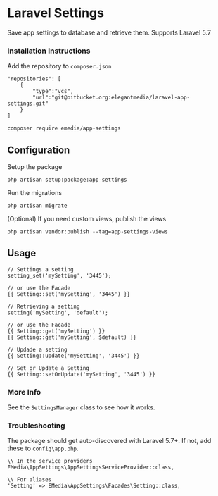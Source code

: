 # Laravel Settings

Save app settings to database and retrieve them. Supports Laravel 5.7

### Installation Instructions

Add the repository to `composer.json`
```
"repositories": [
	{
	    "type":"vcs",
	    "url":"git@bitbucket.org:elegantmedia/laravel-app-settings.git"
	}
]
```

```
composer require emedia/app-settings
```


## Configuration

Setup the package
```
php artisan setup:package:app-settings
```

Run the migrations
```
php artisan migrate
```

(Optional) If you need custom views, publish the views
```
php artisan vendor:publish --tag=app-settings-views
```

## Usage

```
// Settings a setting
setting_set('mySetting', '3445');

// or use the Facade
{{ Setting::set('mySetting', '3445') }}

// Retrieving a setting
setting('mySetting', 'default');

// or use the Facade
{{ Setting::get('mySetting') }}
{{ Setting::get('mySetting', $default) }}

// Updade a setting
{{ Setting::update('mySetting', '3445') }}

// Set or Update a Setting
{{ Setting::setOrUpdate('mySetting', '3445') }}
```

### More Info

See the `SettingsManager` class to see how it works.


### Troubleshooting

The package should get auto-discovered with Laravel 5.7+. If not, add these to `config\app.php`.

```
\\ In the service providers
EMedia\AppSettings\AppSettingsServiceProvider::class,

\\ For aliases
'Setting' => EMedia\AppSettings\Facades\Setting::class,
```